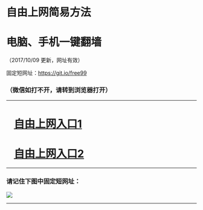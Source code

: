 ﻿# 自由上网简易方法

# 电脑、手机一键翻墙

（2017/10/09 更新，网址有效）

固定短网址：https://git.io/free99

### （微信如打不开，请转到浏览器打开）


***





# &nbsp;&nbsp; <a href="http://ft74306027.fwq-tz-1001.info/fwqtz01.html?t=100900117172 " target="_blank">自由上网入口1</a>
# &nbsp;&nbsp; <a href="http://ft313928723.fwq-tz-1002.info/fwqtz02.html?t=100900113319 " target="_blank">自由上网入口2</a>
***

### 请记住下图中固定短网址：

<img src="https://s3-us-west-2.amazonaws.com/fwq-1001/yjfq-20170905okok.png" /> 


***

